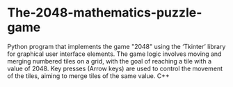 # The-2048-mathematics-puzzle-game
Python program that implements the game "2048" using the ‘Tkinter’ library for graphical user interface elements. The game logic involves moving and merging numbered tiles on a grid, with the goal of reaching a tile with a value of 2048. Key presses (Arrow keys) are used to control the movement of the tiles, aiming to merge tiles of the same value.
C++	
